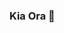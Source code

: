 ### Kia Ora 👋

<!--
- 🔭 I’m currently working on ...
- 🌱 I’m currently learning ...
- 👯 I’m looking to collaborate on ...
- 🤔 I’m looking for help with ...
- 💬 Ask me about ...
- 📫 How to reach me: c.jonestodd@auckland.ac.nz
- 😄 Pronouns: she/her
- ⚡ Fun fact: ...
-->
